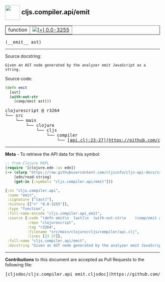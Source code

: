 ## <img width="48px" valign="middle" src="http://i.imgur.com/Hi20huC.png"> cljs.compiler.api/emit

 <table border="1">
<tr>

<td>function</td>
<td><a href="https://github.com/cljsinfo/cljs-api-docs/tree/0.0-3255"><img valign="middle" alt="[+] 0.0-3255" src="https://img.shields.io/badge/+-0.0--3255-lightgrey.svg"></a> </td>
</tr>
</table>

 <samp>
(__emit__ ast)<br>
</samp>

---




Source docstring:

```
Given an AST node generated by the analyzer emit JavaScript as a string.
```

Source code:

```clj
(defn emit
  [ast]
  (with-out-str
    (comp/emit ast)))
```

 <pre>
clojurescript @ r3264
└── src
    └── main
        └── clojure
            └── cljs
                └── compiler
                    └── <ins>[api.clj:23-27](https://github.com/clojure/clojurescript/blob/r3264/src/main/clojure/cljs/compiler/api.clj#L23-L27)</ins>
</pre>


---

__Meta__ - To retrieve the API data for this symbol:

```clj
;; from Clojure REPL
(require '[clojure.edn :as edn])
(-> (slurp "https://raw.githubusercontent.com/cljsinfo/cljs-api-docs/catalog/cljs-api.edn")
    (edn/read-string)
    (get-in [:symbols "cljs.compiler.api/emit"]))
```

```clj
{:ns "cljs.compiler.api",
 :name "emit",
 :signature ["[ast]"],
 :history [["+" "0.0-3255"]],
 :type "function",
 :full-name-encode "cljs.compiler.api_emit",
 :source {:code "(defn emit\n  [ast]\n  (with-out-str\n    (comp/emit ast)))",
          :repo "clojurescript",
          :tag "r3264",
          :filename "src/main/clojure/cljs/compiler/api.clj",
          :lines [23 27]},
 :full-name "cljs.compiler.api/emit",
 :docstring "Given an AST node generated by the analyzer emit JavaScript as a string."}

```

---

__Contributions__ to this document are accepted as Pull Requests to the following file:

 <pre>
[cljsdoc/cljs.compiler.api_emit.cljsdoc](https://github.com/cljsinfo/cljs-api-docs/blob/master/cljsdoc/cljs.compiler.api_emit.cljsdoc)
</pre>

